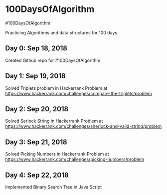 # 100DaysOfAlgorithm
#100DaysOfAlgorithm

Practicing Algorithms and data structures for 100 days.

## Day 0: Sep 18, 2018
  Created Github repo for #100DaysOfAlgorithm

## Day 1: Sep 19, 2018
  Solved Triplets problem in Hackerrank
  Problem at https://www.hackerrank.com/challenges/compare-the-triplets/problem
  
## Day 2: Sep 20, 2018
  Solved Serlock String in Hackerrank
  Problem at https://www.hackerrank.com/challenges/sherlock-and-valid-string/problem
  
## Day 3: Sep 21, 2018
  Solved Picking Numbers in Hackerrank
  Problem at https://www.hackerrank.com/challenges/picking-numbers/problem
  
## Day 4: Sep 22, 2018
  Implemented Binary Search Tree in Java Script
  
